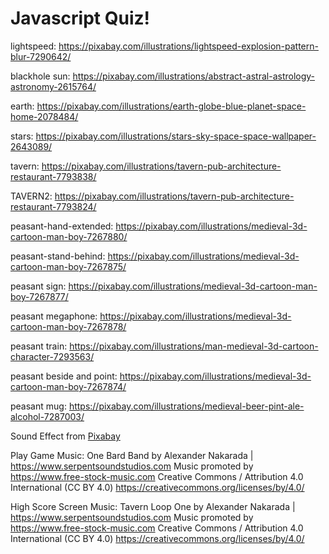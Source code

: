 # Javascript Quiz!

lightspeed: https://pixabay.com/illustrations/lightspeed-explosion-pattern-blur-7290642/

blackhole sun: https://pixabay.com/illustrations/abstract-astral-astrology-astronomy-2615764/


earth: https://pixabay.com/illustrations/earth-globe-blue-planet-space-home-2078484/

stars: https://pixabay.com/illustrations/stars-sky-space-space-wallpaper-2643089/

tavern: https://pixabay.com/illustrations/tavern-pub-architecture-restaurant-7793838/

TAVERN2: https://pixabay.com/illustrations/tavern-pub-architecture-restaurant-7793824/

peasant-hand-extended: https://pixabay.com/illustrations/medieval-3d-cartoon-man-boy-7267880/

peasant-stand-behind: https://pixabay.com/illustrations/medieval-3d-cartoon-man-boy-7267875/

peasant sign: https://pixabay.com/illustrations/medieval-3d-cartoon-man-boy-7267877/

peasant megaphone: https://pixabay.com/illustrations/medieval-3d-cartoon-man-boy-7267878/

peasant train: https://pixabay.com/illustrations/man-medieval-3d-cartoon-character-7293563/

peasant beside and point: https://pixabay.com/illustrations/medieval-3d-cartoon-man-boy-7267874/

peasant mug: https://pixabay.com/illustrations/medieval-beer-pint-ale-alcohol-7287003/

Sound Effect from <a href="https://pixabay.com/?utm_source=link-attribution&amp;utm_medium=referral&amp;utm_campaign=music&amp;utm_content=19107">Pixabay</a>

Play Game Music:
One Bard Band by Alexander Nakarada | https://www.serpentsoundstudios.com
Music promoted by https://www.free-stock-music.com
Creative Commons / Attribution 4.0 International (CC BY 4.0)
https://creativecommons.org/licenses/by/4.0/


High Score Screen Music:
Tavern Loop One by Alexander Nakarada | https://www.serpentsoundstudios.com
Music promoted by https://www.free-stock-music.com
Creative Commons / Attribution 4.0 International (CC BY 4.0)
https://creativecommons.org/licenses/by/4.0/